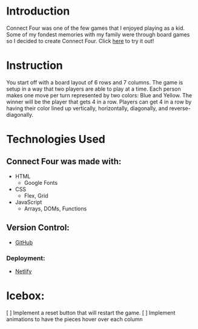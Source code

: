 # Introduction

Connect Four was one of the few games that I enjoyed playing as a kid. Some of my fondest memories with my family were through board games so I decided to create Connect Four. Click [here](https://mike-trinh-connect-four.netlify.app) to try it out!


# Instruction

You start off with a board layout of 6 rows and 7 columns. The game is setup in a way that two players are able to play at a time. Each person makes one move per turn represented by two colors: Blue and Yellow. The winner will be the player that gets 4 in a row. Players can get 4 in a row by having their color lined up vertically, horizontally, diagonally, and reverse-diagonally.

# Technologies Used

  ## Connect Four was made with:

  - HTML
    - Google Fonts
  - CSS
    - Flex, Grid
  - JavaScript
    - Arrays, DOMs, Functions

  ## Version Control:

  - [GitHub](https://github.com/hieptrinh96/ConnectFour)

### Deployment:
- [Netlify](https://app.netlify.com)
  

# Icebox:
[ ] Implement a reset button that will restart the game.
[ ] Implement animations to have the pieces hover over each column